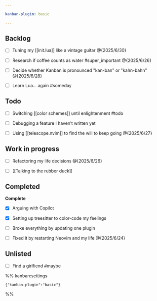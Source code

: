 ```yaml
---

kanban-plugin: basic

---
```


## Backlog

- [ ] Tuning my [[init.lua]] like a vintage guitar @{2025/6/30}

- [ ] Research if coffee counts as water #super_important @{2025/6/26}

- [ ] Decide whether Kanban is pronounced "kan-ban" or "kahn-bahn" @{2025/6/28}

- [ ] Learn Lua… again #someday

## Todo

- [ ] Switching [[color schemes]] until enlightenment #todo

- [ ] Debugging a feature I haven’t written yet

- [ ] Using [[telescope.nvim]] to find the will to keep going @{2025/6/27}

## Work in progress

- [ ] Refactoring my life decisions @{2025/6/26}

- [ ] [[Talking to the rubber duck]]

## Completed

**Complete**

- [x] Arguing with Copilot

- [x] Setting up treesitter to color-code my feelings

- [ ] Broke everything by updating one plugin

- [ ] Fixed it by restarting Neovim and my life @{2025/6/24}

## Unlisted

- [ ] Find a girlfiend #maybe


%% kanban:settings
```
{"kanban-plugin":"basic"}
```
%%
